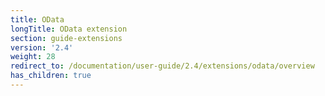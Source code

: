 ```yaml
---
title: OData
longTitle: OData extension
section: guide-extensions
version: '2.4'
weight: 28
redirect_to: /documentation/user-guide/2.4/extensions/odata/overview
has_children: true
---
```


